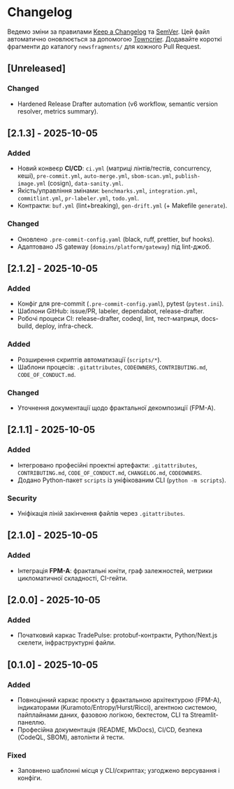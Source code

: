 # Changelog

Ведемо зміни за правилами [Keep a Changelog](https://keepachangelog.com/) та [SemVer](https://semver.org/).
Цей файл автоматично оновлюється за допомогою [Towncrier](https://towncrier.readthedocs.io/).
Додавайте короткі фрагменти до каталогу `newsfragments/` для кожного Pull Request.

<!-- towncrier release notes start -->

## [Unreleased]
### Changed
- Hardened Release Drafter automation (v6 workflow, semantic version resolver, metrics summary).

## [2.1.3] - 2025-10-05
### Added
- Новий конвеєр **CI/CD**: `ci.yml` (матриці лінтів/тестів, concurrency, кеші), `pre-commit.yml`, `auto-merge.yml`, `sbom-scan.yml`, `publish-image.yml` (cosign), `data-sanity.yml`.
- Якість/управління змінами: `benchmarks.yml`, `integration.yml`, `commitlint.yml`, `pr-labeler.yml`, `todo.yml`.
- Контракти: `buf.yml` (lint+breaking), `gen-drift.yml` (+ Makefile `generate`).
### Changed
- Оновлено `.pre-commit-config.yaml` (black, ruff, prettier, buf hooks).
- Адаптовано JS gateway (`domains/platform/gateway`) під lint-джоб.

## [2.1.2] - 2025-10-05
### Added
- Конфіг для pre-commit (`.pre-commit-config.yaml`), pytest (`pytest.ini`).
- Шаблони GitHub: issue/PR, labeler, dependabot, release-drafter.
- Робочі процеси CI: release-drafter, codeql, lint, тест-матриця, docs-build, deploy, infra-check.

### Added
- Розширення скриптів автоматизації (`scripts/*`).
- Шаблони процесів: `.gitattributes`, `CODEOWNERS`, `CONTRIBUTING.md`, `CODE_OF_CONDUCT.md`.

### Changed
- Уточнення документації щодо фрактальної декомпозиції (FPM-A).

## [2.1.1] - 2025-10-05
### Added
- Інтегровано професійні проектні артефакти: `.gitattributes`, `CONTRIBUTING.md`, `CODE_OF_CONDUCT.md`, `CHANGELOG.md`, `CODEOWNERS`.
- Додано Python-пакет `scripts` із уніфікованим CLI (`python -m scripts`).

### Security
- Уніфікація ліній закінчення файлів через `.gitattributes`.

## [2.1.0] - 2025-10-05
### Added
- Інтеграція **FPM-A**: фрактальні юніти, граф залежностей, метрики цикломатичної складності, CI-гейти.

## [2.0.0] - 2025-10-05
### Added
- Початковий каркас TradePulse: protobuf-контракти, Python/Next.js скелети, інфраструктурні файли.

## [0.1.0] - 2025-10-05
### Added
- Повноцінний каркас проєкту з фрактальною архітектурою (FPM-A), індикаторами (Kuramoto/Entropy/Hurst/Ricci), агентною системою, пайплайнами даних, фазовою логікою, бектестом, CLI та Streamlit-панеллю.
- Професійна документація (README, MkDocs), CI/CD, безпека (CodeQL, SBOM), автолінти й тести.
### Fixed
- Заповнено шаблонні місця у CLI/скриптах; узгоджено версування і конфіги.
